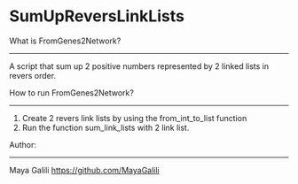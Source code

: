 # SumUpReversLinkLists

What is FromGenes2Network?
**************************
A script that sum up 2 positive numbers represented by 2 linked lists in revers order.

How to run FromGenes2Network?
*****************************
1. Create 2 revers link lists by using the from_int_to_list function
2. Run the function sum_link_lists with 2 link list. 

Author:
*******
Maya Galili <https://github.com/MayaGalili>
